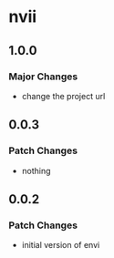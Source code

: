# nvii

## 1.0.0

### Major Changes

- change the project url

## 0.0.3

### Patch Changes

- nothing

## 0.0.2

### Patch Changes

- initial version of envi
